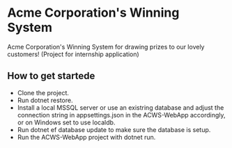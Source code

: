 # Acme Corporation's Winning System
Acme Corporation's Winning System for drawing prizes to our lovely customers! (Project for internship application)

## How to get startede
- Clone the project.
- Run dotnet restore.
- Install a local MSSQL server or use an existring database and adjust the connection string in appsettings.json in the ACWS-WebApp accordingly, or on Windows set to use localdb.
- Run dotnet ef database update to make sure the database is setup.
- Run the ACWS-WebApp project with dotnet run.